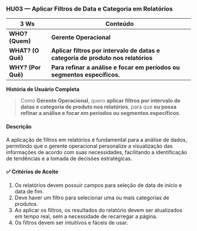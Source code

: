 ### HU03 — Aplicar Filtros de Data e Categoria em Relatórios

| **3 Ws** | **Conteúdo** |
|----------|--------------|
| **WHO? (Quem)** | **Gerente Operacional** |
| **WHAT? (O Quê)** | **Aplicar filtros por intervalo de datas e categoria de produto nos relatórios** |
| **WHY? (Por Quê)** | **Para refinar a análise e focar em períodos ou segmentos específicos.** |

**História de Usuário Completa**
> Como **Gerente Operacional**, quero **aplicar filtros por intervalo de datas e categoria de produto nos relatórios**, para que **eu possa refinar a análise e focar em períodos ou segmentos específicos**.

#### Descrição
A aplicação de filtros em relatórios é fundamental para a análise de dados, permitindo que o gerente operacional personalize a visualização das informações de acordo com suas necessidades, facilitando a identificação de tendências e a tomada de decisões estratégicas.

#### ✅ Critérios de Aceite
1.  Os relatórios devem possuir campos para seleção de data de início e data de fim.
2.  Deve haver um filtro para selecionar uma ou mais categorias de produtos.
3.  Ao aplicar os filtros, os resultados do relatório devem ser atualizados em tempo real, sem a necessidade de recarregar a página.
4.  Os filtros devem ser intuitivos e fáceis de usar.



